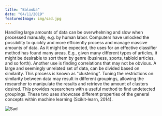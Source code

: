 ```yaml
---
title: "Balooba"
date: "04/11/2019"
featuredImage: img/sad.jpg
---
```


Handling large amounts of data can be overwhelming and slow when processed
manually, e.g. by human labor. Computers have unlocked the possibility to quickly
and more efficiently process and manage massive amounts of data. As it might be
expected, the uses for an effective classifier method has found many areas. E.g.,
given many different types of articles, it might be desirable to sort them by genre (business, sports, tabloid articles, and so forth). Another use is finding correlations that may not be obvious. A large and seemingly unrelated set of data, can be divided based on similarity. This process is known as "clustering". Tuning the restrictions on similarity between data may result in different groupings, allowing the researcher to manipulate the results and retrieve the amount of clusters desired. This provides researchers with a useful method to find undetected groupings. These two uses showcase different properties of the general concepts within machine learning (Scikit-learn, 2014). 

![Sad](img/sad.jpg)

